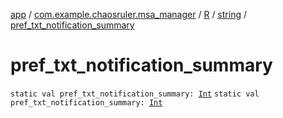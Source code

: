 [app](../../../index.md) / [com.example.chaosruler.msa_manager](../../index.md) / [R](../index.md) / [string](index.md) / [pref_txt_notification_summary](.)

# pref_txt_notification_summary

`static val pref_txt_notification_summary: `[`Int`](https://kotlinlang.org/api/latest/jvm/stdlib/kotlin/-int/index.html)
`static val pref_txt_notification_summary: `[`Int`](https://kotlinlang.org/api/latest/jvm/stdlib/kotlin/-int/index.html)